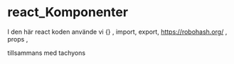# react_Komponenter
I den här react koden använde vi {} , import, export, https://robohash.org/ , props , <div></div> 
tillsammans med tachyons
